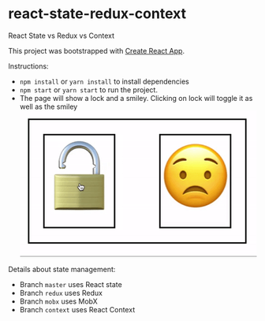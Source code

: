# react-state-redux-context
React State vs Redux vs Context

This project was bootstrapped with [Create React App](https://github.com/facebookincubator/create-react-app).

Instructions:
* `npm install` or `yarn install` to install dependencies
* `npm start` or `yarn start` to run the project.
* The page will show a lock and a smiley. Clicking on lock will toggle it as well as the smiley
  ![](public/ScreenRecording.gif)

Details about state management:
* Branch `master` uses React state
* Branch `redux` uses Redux
* Branch `mobx` uses MobX
* Branch `context` uses React Context
